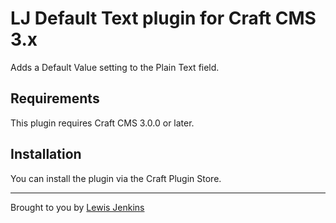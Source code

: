 # LJ Default Text plugin for Craft CMS 3.x

Adds a Default Value setting to the Plain Text field.

## Requirements

This plugin requires Craft CMS 3.0.0 or later.

## Installation

You can install the plugin via the Craft Plugin Store.

---

Brought to you by [Lewis Jenkins](https://lj.io)

